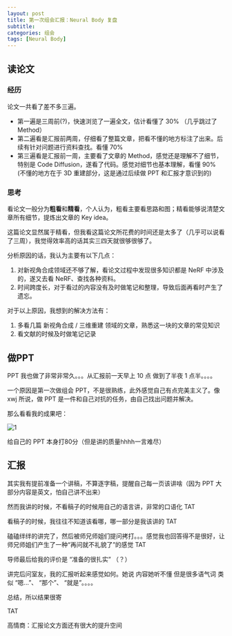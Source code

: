 ```yaml
---
layout: post
title: 第一次组会汇报：Neural Body 复盘
subtitle: 
categories: 组会
tags: [Neural Body]
---
```

## 读论文
### 经历
论文一共看了差不多三遍。
- 第一遍是三周前(?)，快速浏览了一遍全文，估计看懂了 30% （几乎跳过了 Method）
- 第二遍看是汇报前两周，仔细看了整篇文章，把看不懂的地方标注了出来。后续有针对问题进行资料查找。看懂 70%
- 第三遍看是汇报前一周，主要看了文章的 Method，感觉还是理解不了细节，特别是 Code Diffusion，遂看了代码。感觉对细节也基本理解，看懂 90% (不懂的地方在于 3D 重建部分，这是通过后续做 PPT 和汇报才意识到的)

### 思考
看论文一般分为**粗看**和**精看**，个人认为，粗看主要看思路和图；精看能够说清楚文章所有细节，提炼出文章的 Key idea。

这篇论文显然属于精看，但我看这篇论文所花费的时间还是太多了（几乎可以说看了三周），我觉得效率高的话其实三四天就很够很够了。

分析原因的话，我认为主要有以下几点：
1. 对新视角合成领域还不够了解，看论文过程中发现很多知识都是 NeRF 中涉及的，遂又去看 NeRF、查找各种资料。
2. 时间跨度长，对于看过的内容没有及时做笔记和整理，导致后面再看时产生了遗忘。

对于以上原因，我想到的解决方法有：
1. 多看几篇 新视角合成 / 三维重建 领域的文章，熟悉这一块的文章的常见知识
2. 看文献的时候及时做笔记记录

## 做PPT
PPT 我也做了非常非常久。。。从汇报前一天早上 10 点 做到了半夜 1 点半。。。。

一个原因是第一次做组会 PPT，不是很熟练，此外感觉自己有点完美主义了。像 xwj 所说，做 PPT 是一件和自己对抗的任务，由自己找出问题并解决。

那么看看我的成果吧：

![1](https://picss.sunbangyan.cn/2023/12/26/65f334b2629645fc6796c6b2e65f56ab.jpeg)

给自己的 PPT 本身打80分（但是讲的质量hhhh一言难尽）

## 汇报
其实我有提前准备一个讲稿，不算逐字稿，提醒自己每一页该讲啥（因为 PPT 大部分内容是英文，怕自己讲不出来）

然而我讲的时候，不看稿子的时候用自己的语言讲，非常的口语化 TAT 

看稿子的时候，我往往不知道该看哪，哪一部分是我该讲的 TAT

磕磕绊绊的讲完了，然后被师兄师姐们提问拷打。。。感觉我也回答得不是很好，让师兄师姐们产生了一种“再问就不礼貌了”的感觉 TAT

导师最后给我的评价是 “准备的很扎实” （？）

讲完后问室友，我的汇报听起来感觉如何。她说 内容她听不懂 但是很多语气词 类似 “嗯...”、 “那个”、 “就是”。。。。 

总结，所以结果很寄

TAT

高情商：汇报论文方面还有很大的提升空间

